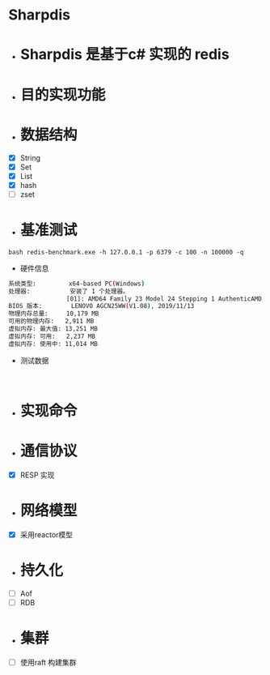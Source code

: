 # Sharpdis
- # Sharpdis 是基于c# 实现的 redis
 - # 目的实现功能
 - # 数据结构
 - [x] String
 - [x] Set
 - [x] List
 - [x] hash
 - [ ] zset
 - # 基准测试
  
  ```bash redis-benchmark.exe -h 127.0.0.1 -p 6379 -c 100 -n 100000 -q ```
 - 硬件信息
  ```bash
系统类型:         x64-based PC(Windows)
处理器:           安装了 1 个处理器。
                  [01]: AMD64 Family 23 Model 24 Stepping 1 AuthenticAMD ~2100 Mhz
BIOS 版本:        LENOVO AGCN25WW(V1.08), 2019/11/13
物理内存总量:     10,179 MB
可用的物理内存:   2,911 MB
虚拟内存: 最大值: 13,251 MB
虚拟内存: 可用:   2,237 MB
虚拟内存: 使用中: 11,014 MB
 ```
 - 测试数据
 ```bash
   
 ```
 - # 实现命令
 
 - # 通信协议
 - [x] RESP 实现
 - # 网络模型
 - [x] 采用reactor模型
 - # 持久化
 - [ ] Aof
 - [ ] RDB
- # 集群
-  [ ] 使用raft 构建集群
